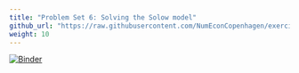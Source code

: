 ```yaml
---
title: "Problem Set 6: Solving the Solow model"
github_url: "https://raw.githubusercontent.com/NumEconCopenhagen/exercises-2019/master/PS6/problem_set_6.ipynb"
weight: 10
---
```

[![Binder](https://mybinder.org/badge_logo.svg)](https://mybinder.org/v2/gh/NumEconCopenhagen/exercises-2019/master?urlpath=lab/tree/PS6/problem_set_6.ipynb)

